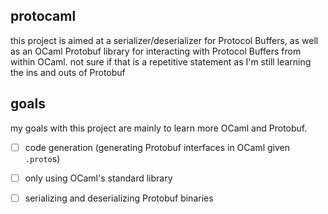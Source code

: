 ## protocaml

this project is aimed at a serializer/deserializer for Protocol Buffers, as well as an OCaml
Protobuf library for interacting with Protocol Buffers from within OCaml. not sure if that 
is a repetitive statement as I'm still learning the ins and outs of Protobuf


## goals

my goals with this project are mainly to learn more OCaml and Protobuf.

-[ ] code generation (generating Protobuf interfaces in OCaml given `.proto`s)
-[ ] only using OCaml's standard library
-[ ] serializing and deserializing Protobuf binaries


